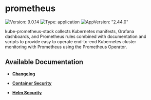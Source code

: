 # prometheus

![Version: 9.0.14](https://img.shields.io/badge/Version-9.0.14-informational?style=flat-square) ![Type: application](https://img.shields.io/badge/Type-application-informational?style=flat-square) ![AppVersion: "2.44.0"](https://img.shields.io/badge/AppVersion-"2.44.0"-informational?style=flat-square)

kube-prometheus-stack collects Kubernetes manifests, Grafana dashboards, and Prometheus rules combined with documentation and scripts to provide easy to operate end-to-end Kubernetes cluster monitoring with Prometheus using the Prometheus Operator.

## Available Documentation

- [**Changelog**](CHANGELOG)

- [**Container Security**](container-security)

- [**Helm Security**](helm-security)

